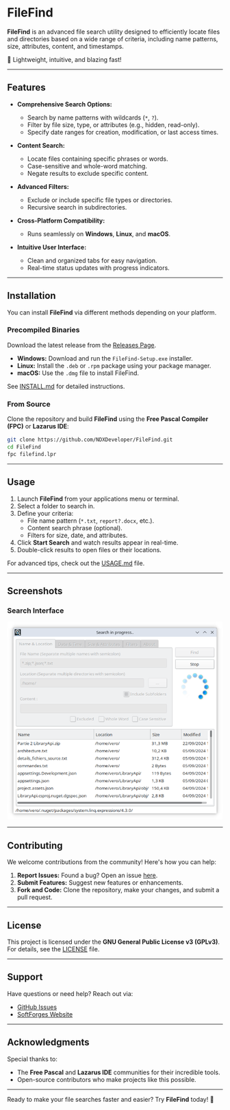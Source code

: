  

# FileFind

**FileFind** is an advanced file search utility designed to efficiently locate files and directories based on a wide range of criteria, including name patterns, size, attributes, content, and timestamps.

🚀 Lightweight, intuitive, and blazing fast!


---

## Features

- **Comprehensive Search Options:**
  - Search by name patterns with wildcards (`*`, `?`).
  - Filter by file size, type, or attributes (e.g., hidden, read-only).
  - Specify date ranges for creation, modification, or last access times.

- **Content Search:**
  - Locate files containing specific phrases or words.
  - Case-sensitive and whole-word matching.
  - Negate results to exclude specific content.

- **Advanced Filters:**
  - Exclude or include specific file types or directories.
  - Recursive search in subdirectories.

- **Cross-Platform Compatibility:**
  - Runs seamlessly on **Windows**, **Linux**, and **macOS**.

- **Intuitive User Interface:**
  - Clean and organized tabs for easy navigation.
  - Real-time status updates with progress indicators.

---

## Installation

You can install **FileFind** via different methods depending on your platform.

### Precompiled Binaries
Download the latest release from the [Releases Page](https://github.com/NDXDeveloper/FileFind/releases).

- **Windows:** Download and run the `FileFind-Setup.exe` installer.
- **Linux:** Install the `.deb` or `.rpm` package using your package manager.
- **macOS:** Use the `.dmg` file to install FileFind.

See [INSTALL.md](INSTALL.md) for detailed instructions.

### From Source
Clone the repository and build **FileFind** using the **Free Pascal Compiler (FPC)** or **Lazarus IDE**:

```bash
git clone https://github.com/NDXDeveloper/FileFind.git
cd FileFind
fpc filefind.lpr
```

---

## Usage

1. Launch **FileFind** from your applications menu or terminal.
2. Select a folder to search in.
3. Define your criteria:
   - File name pattern (`*.txt`, `report?.docx`, etc.).
   - Content search phrase (optional).
   - Filters for size, date, and attributes.
4. Click **Start Search** and watch results appear in real-time.
5. Double-click results to open files or their locations.

For advanced tips, check out the [USAGE.md](USAGE.md) file.

---

## Screenshots

### Search Interface

![FileFind Screenshot](docs/images/Screenshot_20241124_112312.png)


---

## Contributing

We welcome contributions from the community! Here's how you can help:

1. **Report Issues:** Found a bug? Open an issue [here](https://github.com/NDXDeveloper/FileFind/issues).
2. **Submit Features:** Suggest new features or enhancements.
3. **Fork and Code:** Clone the repository, make your changes, and submit a pull request.

---

## License

This project is licensed under the **GNU General Public License v3 (GPLv3)**. For details, see the [LICENSE](LICENSE) file.

---

## Support

Have questions or need help? Reach out via:
- [GitHub Issues](https://github.com/NDXDeveloper/FileFind/issues)
- [SoftForges Website](https://SoftForges.com)

---

## Acknowledgments

Special thanks to:
- The **Free Pascal** and **Lazarus IDE** communities for their incredible tools.
- Open-source contributors who make projects like this possible.

---

Ready to make your file searches faster and easier? Try **FileFind** today! 🚀

